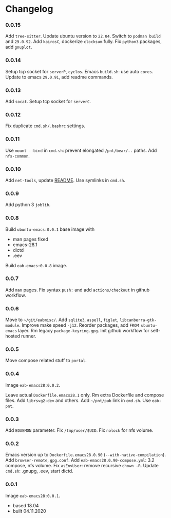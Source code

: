 # Changelog

### 0.0.15

Add `tree-sitter`.
Update ubuntu version to `22.04`.
Switch to `podman build` and `29.0.92`.
Add `kairosC`, dockerize `clocksum` fully.
Fix `python3` packages, add `gnuplot`.

### 0.0.14

Setup tcp socket for `serverP`, `cyclos`.
Emacs `build.sh`: use auto `cores`.
Update to emacs `29.0.91`, add readme commands.

### 0.0.13

Add `socat`. Setup tcp socket for `serverC`.

### 0.0.12

Fix duplicate `cmd.sh/.bashrc` settings.

### 0.0.11

Use `mount --bind` in `cmd.sh`: prevent elongated `/pnt/bear/..` paths.
Add `nfs-common`.

### 0.0.10

Add `net-tools`, update [README](README.md).
Use symlinks in `cmd.sh`.

### 0.0.9

Add python 3 `joblib`.

### 0.0.8

Build `ubuntu-emacs:0.0.1` base image with

* man pages fixed
* emacs-28.1
* dictd
* .eev

Build `eab-emacs:0.0.8` image.

### 0.0.7

Add `man` pages.
Fix syntax `push:` and add `actions/checkout` in github workflow.

### 0.0.6

Move to `~/git/eabmisc/`.
Add `sqlite3`, `aspell`, `figlet`, `libcanberra-gtk-module`.
Improve make speed `-j12`.
Reorder packages, add `FROM ubuntu-emacs` layer.
Rm legacy `package-keyring.gpg`.
Init github workflow for self-hosted runner.

### 0.0.5

Move compose related stuff to `portal`.

### 0.0.4

Image `eab-emacs28:0.0.2`.

Leave actual `Dockerfile.emacs28.1` only.
Rm extra Dockerfile and compose files.
Add `librsvg2-dev` and others.
Add `~/pnt/pub` link in `cmd.sh`.
Use `eab-pnt`.

### 0.0.3

Add `EDAEMON` parameter. Fix `/tmp/user/$UID`. Fix `nolock` for nfs volume.

### 0.0.2

Emacs version up to `Dockerfile.emacs28.0.90` (`--with-native-compilation`).
Add `browser-remote`, `gpg.conf`.
Add `eab-emacs28.0.90-compose.yml`: 3.2 compose, nfs volume.
Fix `asEnvUser`: remove recursive `chown -R`.
Update `cmd.sh`: .gnupg, .eev, start dictd.

### 0.0.1

Image `eab-emacs28:0.0.1`.

* based 18.04
* built 04.11.2020
